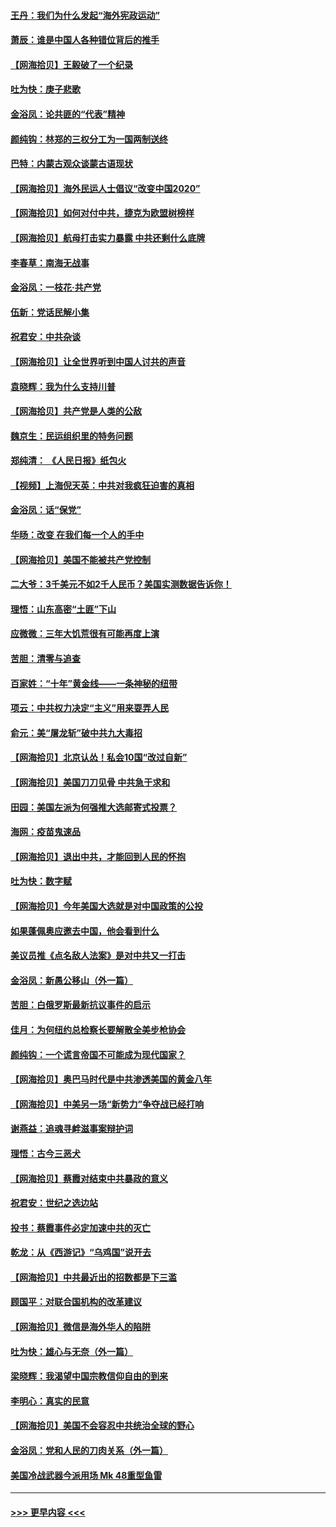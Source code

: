 #### [王丹：我们为什么发起“海外宪政运动”](../pages/nsc993/n12380286.md?t=09051151) 
#### [萧辰：谁是中国人各种错位背后的推手](../pages/nsc993/n12379800.md?t=09051151) 
#### [【网海拾贝】王毅破了一个纪录](../pages/nsc993/n12379251.md?t=09051151) 
#### [吐为快：庚子悲歌](../pages/nsc993/n12378821.md?t=09051151) 
#### [金浴凤：论共匪的“代表”精神](../pages/nsc993/n12377546.md?t=09051151) 
#### [颜纯钩：林郑的三权分工为一国两制送终](../pages/nsc993/n12377306.md?t=09051151) 
#### [巴特：内蒙古观众谈蒙古语现状](../pages/nsc993/n12376923.md?t=09051151) 
#### [【网海拾贝】海外民运人士倡议“改变中国2020”](../pages/nsc993/n12376682.md?t=09051151) 
#### [【网海拾贝】如何对付中共，捷克为欧盟树榜样](../pages/nsc993/n12374209.md?t=09051151) 
#### [【网海拾贝】航母打击实力暴露 中共还剩什么底牌](../pages/nsc993/n12371825.md?t=09051151) 
#### [李春草：南海无战事](../pages/nsc993/n12371159.md?t=09051151) 
#### [金浴凤：一枝花·共产党](../pages/nsc993/n12368757.md?t=09051151) 
#### [伍新：党话民解小集](../pages/nsc993/n12366907.md?t=09051151) 
#### [祝君安：中共杂谈](../pages/nsc993/n12366076.md?t=09051151) 
#### [【网海拾贝】让全世界听到中国人讨共的声音](../pages/nsc993/n12365569.md?t=09051151) 
#### [袁晓辉：我为什么支持川普](../pages/nsc993/n12362670.md?t=09051151) 
#### [【网海拾贝】共产党是人类的公敌](../pages/nsc993/n12363182.md?t=09051151) 
#### [魏京生：民运组织里的特务问题](../pages/nsc993/n12363010.md?t=09051151) 
#### [郑纯清： 《人民日报》纸包火](../pages/nsc993/n12362706.md?t=09051151) 
#### [【视频】上海倪天英：中共对我疯狂迫害的真相](../pages/nsc993/n12356341.md?t=09051151) 
#### [金浴凤：话“保党”](../pages/nsc993/n12361867.md?t=09051151) 
#### [华旸：改变 在我们每一个人的手中](../pages/nsc993/n12361774.md?t=09051151) 
#### [【网海拾贝】美国不能被共产党控制](../pages/nsc993/n12360271.md?t=09051151) 
#### [二大爷：3千美元不如2千人民币？美国实测数据告诉你！](../pages/nsc993/n12358563.md?t=09051151) 
#### [理悟：山东高密“土匪”下山](../pages/nsc993/n12358535.md?t=09051151) 
#### [应微微：三年大饥荒很有可能再度上演](../pages/nsc993/n12358523.md?t=09051151) 
#### [苦胆：清零与追查](../pages/nsc993/n12358501.md?t=09051151) 
#### [百家姓：“十年”黄金线——一条神秘的纽带](../pages/nsc993/n12358319.md?t=09051151) 
#### [项云：中共权力决定“主义”用来耍弄人民](../pages/nsc993/n12358172.md?t=09051151) 
#### [俞元：美“屠龙斩”破中共九大毒招](../pages/nsc993/n12357822.md?t=09051151) 
#### [【网海拾贝】北京认怂！私会10国“改过自新”](../pages/nsc993/n12357784.md?t=09051151) 
#### [【网海拾贝】美国刀刀见骨 中共急于求和](../pages/nsc993/n12355511.md?t=09051151) 
#### [田园：美国左派为何强推大选邮寄式投票？](../pages/nsc993/n12352963.md?t=09051151) 
#### [海网：疫苗鬼速品](../pages/nsc993/n12354438.md?t=09051151) 
#### [【网海拾贝】退出中共，才能回到人民的怀抱](../pages/nsc993/n12352634.md?t=09051151) 
#### [吐为快：数字赋](../pages/nsc993/n12352317.md?t=09051151) 
#### [【网海拾贝】今年美国大选就是对中国政策的公投](../pages/nsc993/n12350973.md?t=09051151) 
#### [如果蓬佩奥应邀去中国，他会看到什么](../pages/nsc993/n12350945.md?t=09051151) 
#### [美议员推《点名敌人法案》是对中共又一打击](../pages/nsc993/n12350765.md?t=09051151) 
#### [金浴凤：新愚公移山（外一篇）](../pages/nsc993/n12350253.md?t=09051151) 
#### [苦胆：白俄罗斯最新抗议事件的启示](../pages/nsc993/n12349989.md?t=09051151) 
#### [佳月：为何纽约总检察长要解散全美步枪协会](../pages/nsc993/n12349939.md?t=09051151) 
#### [颜纯钩：一个谎言帝国不可能成为现代国家？](../pages/nsc993/n12349898.md?t=09051151) 
#### [【网海拾贝】奥巴马时代是中共渗透美国的黄金八年](../pages/nsc993/n12349284.md?t=09051151) 
#### [【网海拾贝】中美另一场“新势力”争夺战已经打响](../pages/nsc993/n12346998.md?t=09051151) 
#### [谢燕益：追魂寻衅滋事案辩护词](../pages/nsc993/n12346892.md?t=09051151) 
#### [理悟：古今三恶犬](../pages/nsc993/n12345190.md?t=09051151) 
#### [【网海拾贝】蔡霞对结束中共暴政的意义](../pages/nsc993/n12344263.md?t=09051151) 
#### [祝君安：世纪之选边站](../pages/nsc993/n12342382.md?t=09051151) 
#### [投书：蔡霞事件必定加速中共的灭亡](../pages/nsc993/n12341881.md?t=09051151) 
#### [乾龙：从《西游记》“乌鸡国”说开去](../pages/nsc993/n12341690.md?t=09051151) 
#### [【网海拾贝】中共最近出的招数都是下三滥](../pages/nsc993/n12341593.md?t=09051151) 
#### [顾国平：对联合国机构的改革建议](../pages/nsc993/n12339928.md?t=09051151) 
#### [【网海拾贝】微信是海外华人的陷阱](../pages/nsc993/n12338868.md?t=09051151) 
#### [吐为快：雄心与无奈（外一篇）](../pages/nsc993/n12338132.md?t=09051151) 
#### [梁晓辉：我渴望中国宗教信仰自由的到来](../pages/nsc993/n12336657.md?t=09051151) 
#### [李明心：真实的民意](../pages/nsc993/n12336089.md?t=09051151) 
#### [【网海拾贝】美国不会容忍中共统治全球的野心](../pages/nsc993/n12336063.md?t=09051151) 
#### [金浴凤：党和人民的刀肉关系（外一篇）](../pages/nsc993/n12335834.md?t=09051151) 
#### [美国冷战武器今派用场 Mk 48重型鱼雷](../pages/nsc993/n12335354.md?t=09051151) 

----
#### [ >>> 更早内容 <<< ](../indexes/nsc993-earlier.md)
